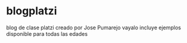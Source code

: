 # blogplatzi
blog de clase platzi
creado por Jose Pumarejo 
vayalo
incluye ejemplos
disponible para todas las edades